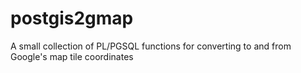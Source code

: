 postgis2gmap
============

A small collection of PL/PGSQL functions for converting to and from Google's map tile coordinates